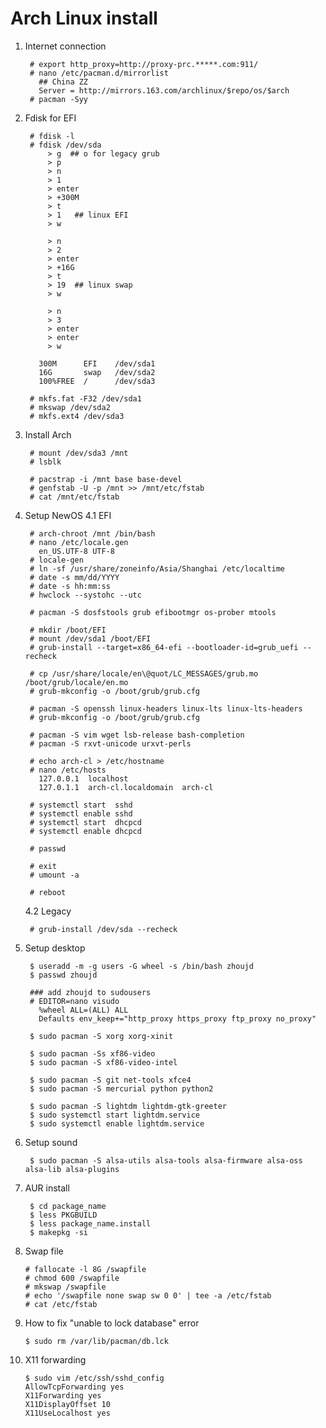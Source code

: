 Arch Linux install
==================

1. Internet connection

        # export http_proxy=http://proxy-prc.*****.com:911/
        # nano /etc/pacman.d/mirrorlist
          ## China ZZ
          Server = http://mirrors.163.com/archlinux/$repo/os/$arch
        # pacman -Syy

2. Fdisk for EFI

        # fdisk -l
        # fdisk /dev/sda
            > g  ## o for legacy grub
            > p
            > n
            > 1
            > enter
            > +300M
            > t
            > 1   ## linux EFI
            > w

            > n
            > 2
            > enter
            > +16G
            > t
            > 19  ## linux swap
            > w

            > n
            > 3
            > enter
            > enter
            > w

          300M      EFI    /dev/sda1
          16G       swap   /dev/sda2
          100%FREE  /      /dev/sda3

        # mkfs.fat -F32 /dev/sda1
        # mkswap /dev/sda2
        # mkfs.ext4 /dev/sda3

3. Install Arch

        # mount /dev/sda3 /mnt
        # lsblk

        # pacstrap -i /mnt base base-devel
        # genfstab -U -p /mnt >> /mnt/etc/fstab
        # cat /mnt/etc/fstab

4. Setup NewOS 
    4.1 EFI

        # arch-chroot /mnt /bin/bash
        # nano /etc/locale.gen
          en_US.UTF-8 UTF-8
        # locale-gen
        # ln -sf /usr/share/zoneinfo/Asia/Shanghai /etc/localtime
        # date -s mm/dd/YYYY
        # date -s hh:mm:ss
        # hwclock --systohc --utc

        # pacman -S dosfstools grub efibootmgr os-prober mtools

        # mkdir /boot/EFI
        # mount /dev/sda1 /boot/EFI
        # grub-install --target=x86_64-efi --bootloader-id=grub_uefi --recheck

        # cp /usr/share/locale/en\@quot/LC_MESSAGES/grub.mo /boot/grub/locale/en.mo
        # grub-mkconfig -o /boot/grub/grub.cfg

        # pacman -S openssh linux-headers linux-lts linux-lts-headers
        # grub-mkconfig -o /boot/grub/grub.cfg

        # pacman -S vim wget lsb-release bash-completion
        # pacman -S rxvt-unicode urxvt-perls

        # echo arch-cl > /etc/hostname
        # nano /etc/hosts
          127.0.0.1  localhost
          127.0.1.1  arch-cl.localdomain  arch-cl

        # systemctl start  sshd
        # systemctl enable sshd
        # systemctl start  dhcpcd
        # systemctl enable dhcpcd

        # passwd

        # exit
        # umount -a

        # reboot

    4.2 Legacy

        # grub-install /dev/sda --recheck
 
5. Setup desktop

        $ useradd -m -g users -G wheel -s /bin/bash zhoujd
        $ passwd zhoujd

        ### add zhoujd to sudousers
        # EDITOR=nano visudo
          %wheel ALL=(ALL) ALL
          Defaults env_keep+="http_proxy https_proxy ftp_proxy no_proxy"

        $ sudo pacman -S xorg xorg-xinit

        $ sudo pacman -Ss xf86-video
        $ sudo pacman -S xf86-video-intel

        $ sudo pacman -S git net-tools xfce4
        $ sudo pacman -S mercurial python python2

        $ sudo pacman -S lightdm lightdm-gtk-greeter
        $ sudo systemctl start lightdm.service
        $ sudo systemctl enable lightdm.service

6. Setup sound

        $ sudo pacman -S alsa-utils alsa-tools alsa-firmware alsa-oss alsa-lib alsa-plugins

7. AUR install

        $ cd package_name
        $ less PKGBUILD
        $ less package_name.install
        $ makepkg -si

10. Swap file

        # fallocate -l 8G /swapfile
        # chmod 600 /swapfile
        # mkswap /swapfile
        # echo '/swapfile none swap sw 0 0' | tee -a /etc/fstab
        # cat /etc/fstab

11. How to fix "unable to lock database" error

        $ sudo rm /var/lib/pacman/db.lck

12. X11 forwarding

        $ sudo vim /etc/ssh/sshd_config
        AllowTcpForwarding yes
        X11Forwarding yes
        X11DisplayOffset 10
        X11UseLocalhost yes
